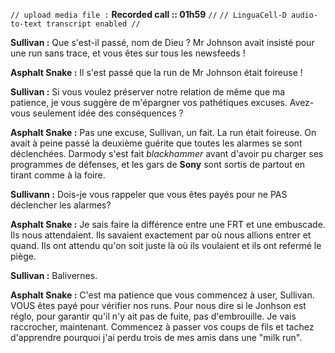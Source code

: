 ﻿`// upload media file :` **Recorded call :: 01h59** `//`
`// LinguaCell-D audio-to-text transcript enabled //`

**Sullivan :** Que s'est-il passé, nom de Dieu ? Mr Johnson avait insisté pour une run sans trace, et vous êtes sur tous les newsfeeds !

**Asphalt Snake :** Il s'est passé que la run de Mr Johnson était foireuse !

**Sullivan :** Si vous voulez préserver notre relation de même que ma patience, je vous suggère de m'épargner vos pathétiques excuses. Avez-vous seulement idée des conséquences ?

**Asphalt Snake :** Pas une excuse, Sullivan, un fait. La run était foireuse. On avait à peine passé la deuxième guérite que toutes les alarmes se sont déclenchées. Darmody s'est fait *blackhammer* avant d'avoir pu charger ses programmes de défenses, et les gars de **Sony** sont sortis de partout en tirant comme à la foire.

**Sullivann :** Dois-je vous rappeler que vous êtes payés pour ne PAS déclencher les alarmes?

**Asphalt Snake :** Je sais faire la différence entre une FRT et une embuscade. Ils nous attendaient. Ils savaient exactement par où nous allions entrer et quand. Ils ont attendu qu'on soit juste là où ils voulaient et ils ont refermé le piège. 

**Sullivan :** Balivernes.

**Asphalt Snake :** C'est ma patience que vous commencez à user, Sullivan. VOUS êtes payé pour vérifier nos runs. Pour nous dire si le Jonhson est réglo, pour garantir qu'il n'y ait pas de fuite, pas d'embrouille. Je vais raccrocher, maintenant. Commencez à passer vos coups de fils et tachez d'apprendre pourquoi j'ai perdu trois de mes amis dans une "milk run".
